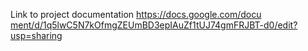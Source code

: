 Link to project documentation
[https://docs.google.com/docu ment/d/1q5lwC5N7kOfmgZEUmBD3epIAuZf1tUJ74gmFRJBT-d0/edit?usp=sharing](https://docs.google.com/document/d/1q5lwC5N7kOfmgZEUmBD3epIAuZf1tUJ74gmFRJBT-d0/edit?usp=sharing)